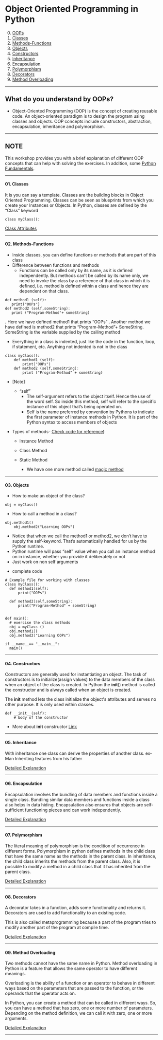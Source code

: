# Object Oriented Programming in Python

00. [OOPs](https://github.com/malkhafajiy/CMP9134-Advanced-Software-Engineering#what-do-you-understand-by-oops)
01. [Classes](https://github.com/malkhafajiy/CMP9134-Advanced-Software-Engineering#01-classes)
02. [Methods-Functions](https://github.com/malkhafajiy/CMP9134-Advanced-Software-Engineering#02-methodsfunctions)
03. [Objects](https://github.com/malkhafajiy/CMP9134-Advanced-Software-Engineering#03-objects)
04. [Constructors](https://github.com/malkhafajiy/CMP9134-Advanced-Software-Engineering#04-constructors)
05. [Inheritance](https://github.com/malkhafajiy/CMP9134-Advanced-Software-Engineering#05-inheritance)
06. [Encapsulation](https://github.com/malkhafajiy/CMP9134-Advanced-Software-Engineering#06-encapsulation)
07. [Polymorphism](https://github.com/malkhafajiy/CMP9134-Advanced-Software-Engineering#07-polymorphism)
08. [Decorators](https://github.com/malkhafajiy/CMP9134-Advanced-Software-Engineering#08-decorators)
09. [Method Overloading](https://github.com/malkhafajiy/CMP9134-Advanced-Software-Engineering#09-method-overloading)

------------
## What do you understand by OOPs?
- Object-Oriented Programming (OOP) is the concept of creating reusable code. 
An object-oriented paradigm is to design the program using classes and objects. 
OOP concepts include constructors, abstraction, encapsulation, inheritance and polymorphism.

------------

## NOTE
This workshop provides you with a brief explanation of different OOP concepts that can help with solving the exercises.
In addition, some [Python Fundamentals](PYTHON_FUNDAMENTALS.md).

------------
#### 01. Classes

It is you can say a template.
Classes are the building blocks in Object Oriented Programming. 
Classes can be seen as blueprints from which you create your Instances or Objects. 
In Python, classes are defined by the “Class” keyword

```
class myClass():
```
[Class Attributes](01.Class-Attributes)


------------
#### 02. Methods-Functions

- Inside classes, you can define functions or methods that are part of this class
- Difference between functions and methods
    * Functions can be called only by its name, as it is defined independently. But methods can't be called by its name only, we need to invoke the class by a reference of that class in which it is defined, i.e. method is defined within a class and hence they are dependent on that class.

```
def method1 (self):
   print("OOPs")
def method2 (self,someString): 
   print ("Program-Method"+ someString)
```
. Here we have defined method1 that prints “OOPs”
. Another method we have defined is method2 that prints “Program-Method”+ SomeString. SomeString is the variable supplied by the calling method

- Everything in a class is indented, just like the code in the function, loop, if statement, etc. Anything not indented is not in the class
```
class myClass():
    def method1 (self):
        print("OOPs")
    def method2 (self,someString): 
        print ("Program-Method" + someString)
```
- [Note]
    - “self”
        - The self-argument refers to the object itself. Hence the use of the word self. So inside this method, self will refer to the specific instance of this object that’s being operated on.
        - Self is the name preferred by convention by Pythons to indicate the first parameter of instance methods in Python. It is part of the Python syntax to access members of objects

- Types of methods- [Check code for reference](02.Methods/methods.py))
    * Instance Method
    * Class Method
    * Static Method
        
        * We have one more method called [magic method](02.Methods/magic-method.py)


------------
#### 03. Objects

- How to make an object of the class?
```
obj = myClass()
```

- How to call a method in a class?
```
obj.method1()
    obj.method2("Learning OOPs")
```
* Notice that when we call the method1 or method2, we don’t have to supply the self-keyword. That’s automatically handled for us by the Python runtime.
* Python runtime will pass “self” value when you call an instance method on in instance, whether you provide it deliberately or not
* Just work on non self arguments

- complete code
```
# Example file for working with classes
class myClass():
  def method1(self):
      print("OOPs")
        
  def method2(self,someString):    
      print("Program-Method" + someString)
  
      
def main():           
  # exercise the class methods
  obj = myClass ()
  obj.method1()
  obj.method2("Learning OOPs")
  
if __name__== "__main__":
  main()
```

------------
#### 04. Constructors

Constructors are generally used for instantiating an object. The task of constructors is to initialize(assign values) to the data members of the class when an object of the class is created. In Python the __init__() method is called the constructor and is always called when an object is created.

The __init__ method lets the class initialize the object's attributes and serves no other purpose. It is only used within classes.

```
def __init__(self):
    # body of the constructor
```

* More about __init__ constructor [Link](04.init-constructor)

------------
#### 05. Inheritance

With inheritance one class can derive the properties of another class.
ex- Man Inheriting features from his father

[Detailed Explanation](05.Inheritance)

------------
#### 06. Encapsulation

Encapsulation involves the bundling of data members and functions inside a single class. Bundling similar data members and functions inside a class also helps in data hiding. Encapsulation also ensures that objects are self-sufficient functioning pieces and can work independently.

[Detailed Explanation](06.Encapsulation)

------------
#### 07. Polymorphism

The literal meaning of polymorphism is the condition of occurrence in different forms.
Polymorphism in python defines methods in the child class that have the same name as the methods in the parent class. In inheritance, the child class inherits the methods from the parent class. Also, it is possible to modify a method in a child class that it has inherited from the parent class.

[Detailed Explanation](07.Polymorphism)

------------
#### 08. Decorators

A decorator takes in a function, adds some functionality and returns it.
Decorators are used to add functionality to an existing code.

This is also called metaprogramming because a part of the program tries to modify another part of the program at compile time.

[Detailed Explanation](08.Decorators)

------------
#### 09. Method Overloading

Two methods cannot have the same name in Python. Method overloading in Python is a feature that allows the same operator to have different meanings.

Overloading is the ability of a function or an operator to behave in different ways based on the parameters that are passed to the function, or the operands that the operator acts on.

In Python, you can create a method that can be called in different ways. So, you can have a method that has zero, one or more number of parameters. Depending on the method definition, we can call it with zero, one or more arguments.

[Detailed Explanation](09.Method_overloading)

------------